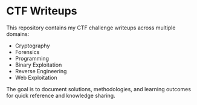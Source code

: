 # CTF Writeups  

This repository contains my CTF challenge writeups across multiple domains:  
- Cryptography  
- Forensics  
- Programming  
- Binary Exploitation  
- Reverse Engineering  
- Web Exploitation  

The goal is to document solutions, methodologies, and learning outcomes for quick reference and knowledge sharing.  
